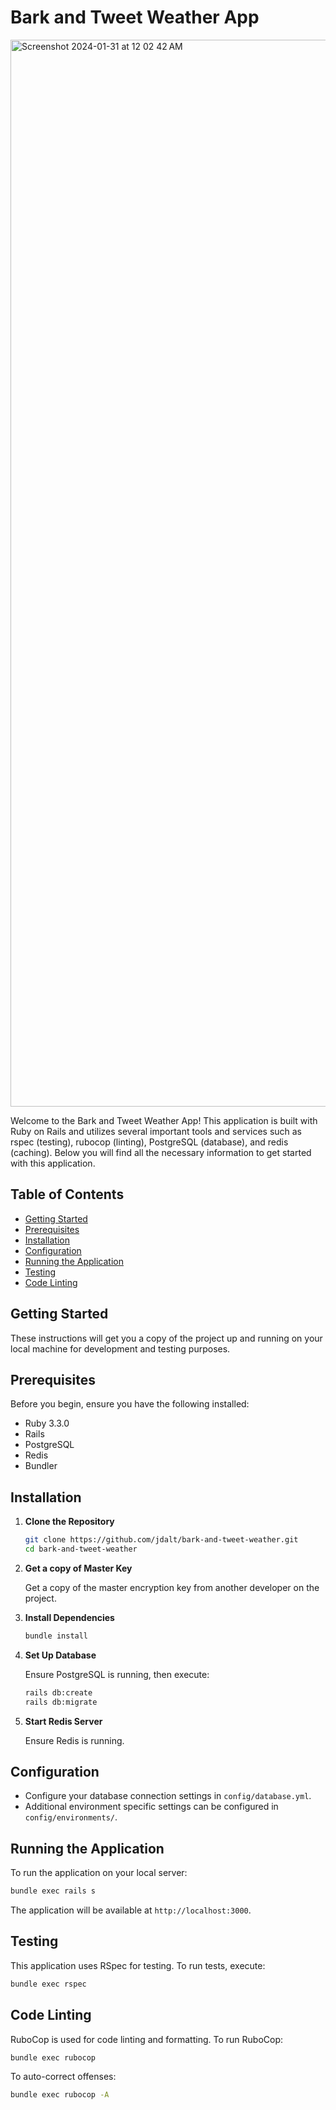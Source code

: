 # Bark and Tweet Weather App
<img width="1707" alt="Screenshot 2024-01-31 at 12 02 42 AM" src="https://github.com/jdalt/bark-and-tweet-weather/assets/2358067/c2197d15-d696-4ff4-9e12-09d442acd7f0">

Welcome to the Bark and Tweet Weather App! This application is built with Ruby on Rails and utilizes several important tools and services such as rspec (testing), rubocop (linting), PostgreSQL (database), and redis (caching). Below you will find all the necessary information to get started with this application.

## Table of Contents

- [Getting Started](#getting-started)
- [Prerequisites](#prerequisites)
- [Installation](#installation)
- [Configuration](#configuration)
- [Running the Application](#running-the-application)
- [Testing](#testing)
- [Code Linting](#code-linting)

## Getting Started

These instructions will get you a copy of the project up and running on your local machine for development and testing purposes.

## Prerequisites

Before you begin, ensure you have the following installed:

- Ruby 3.3.0
- Rails
- PostgreSQL
- Redis
- Bundler

## Installation

1. **Clone the Repository**

   ```bash
   git clone https://github.com/jdalt/bark-and-tweet-weather.git
   cd bark-and-tweet-weather
   ```

2. **Get a copy of Master Key**

   Get a copy of the master encryption key from another developer on the project.

3. **Install Dependencies**

   ```bash
   bundle install
   ```

4. **Set Up Database**

   Ensure PostgreSQL is running, then execute:

   ```bash
   rails db:create
   rails db:migrate
   ```

5. **Start Redis Server**

   Ensure Redis is running.

## Configuration

- Configure your database connection settings in `config/database.yml`.
- Additional environment specific settings can be configured in `config/environments/`.

## Running the Application

To run the application on your local server:

```bash
bundle exec rails s
```

The application will be available at `http://localhost:3000`.

## Testing

This application uses RSpec for testing. To run tests, execute:

```bash
bundle exec rspec
```

## Code Linting

RuboCop is used for code linting and formatting. To run RuboCop:

```bash
bundle exec rubocop
```

To auto-correct offenses:

```bash
bundle exec rubocop -A
```
